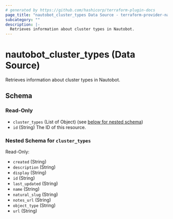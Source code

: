 ```yaml
---
# generated by https://github.com/hashicorp/terraform-plugin-docs
page_title: "nautobot_cluster_types Data Source - terraform-provider-nautobot"
subcategory: ""
description: |-
  Retrieves information about cluster types in Nautobot.
---
```


# nautobot_cluster_types (Data Source)

Retrieves information about cluster types in Nautobot.



<!-- schema generated by tfplugindocs -->
## Schema

### Read-Only

- `cluster_types` (List of Object) (see [below for nested schema](#nestedatt--cluster_types))
- `id` (String) The ID of this resource.

<a id="nestedatt--cluster_types"></a>
### Nested Schema for `cluster_types`

Read-Only:

- `created` (String)
- `description` (String)
- `display` (String)
- `id` (String)
- `last_updated` (String)
- `name` (String)
- `natural_slug` (String)
- `notes_url` (String)
- `object_type` (String)
- `url` (String)


